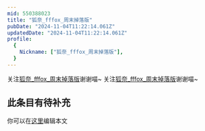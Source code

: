 ```yaml
---
mid: 550388023
title: "狐奈_fffox_周末掉落版"
pubDate: "2024-11-04T11:22:14.061Z"
updatedDate: "2024-11-04T11:22:14.061Z"
profile:
  {
    Nickname: ["狐奈_fffox_周末掉落版"],
  }
---
```


关注[狐奈_fffox_周末掉落版](https://space.bilibili.com/550388023)谢谢喵~ 关注[狐奈_fffox_周末掉落版](https://space.bilibili.com/550388023)谢谢喵~

## 此条目有待补充
你可以在[这里](https://github.com/Yuhanawa/VTuber.ICU/edit/master/src/content/v/狐奈_fffox_周末掉落版/index.md)编辑本文
